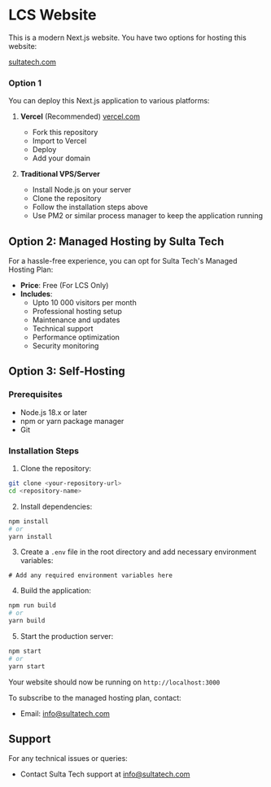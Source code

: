# LCS Website

This is a modern Next.js website. You have two options for hosting this website:

[sultatech.com](https://sultatech.com)

### Option 1

You can deploy this Next.js application to various platforms:

1. **Vercel** (Recommended) [vercel.com](https://vercel.com)
   - Fork this repository
   - Import to Vercel
   - Deploy
   - Add your domain

2. **Traditional VPS/Server**
   - Install Node.js on your server
   - Clone the repository
   - Follow the installation steps above
   - Use PM2 or similar process manager to keep the application running

## Option 2: Managed Hosting by Sulta Tech

For a hassle-free experience, you can opt for Sulta Tech's Managed Hosting Plan:

- **Price**: Free (For LCS Only)
- **Includes**:
  - Upto 10 000 visitors per month
  - Professional hosting setup
  - Maintenance and updates
  - Technical support
  - Performance optimization
  - Security monitoring



## Option 3: Self-Hosting

### Prerequisites
- Node.js 18.x or later
- npm or yarn package manager
- Git

### Installation Steps

1. Clone the repository:
```bash
git clone <your-repository-url>
cd <repository-name>
```

2. Install dependencies:
```bash
npm install
# or
yarn install
```

3. Create a `.env` file in the root directory and add necessary environment variables:
```env
# Add any required environment variables here
```

4. Build the application:
```bash
npm run build
# or
yarn build
```

5. Start the production server:
```bash
npm start
# or
yarn start
```

Your website should now be running on `http://localhost:3000`

To subscribe to the managed hosting plan, contact:
- Email: info@sultatech.com

## Support

For any technical issues or queries:
- Contact Sulta Tech support at info@sultatech.com

